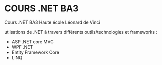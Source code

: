 
# COURS .NET BA3 

Cours .NET BA3 Haute école Léonard de Vinci

utlisations de .NET à travers différents outils/technologies et frameworks : 

- ASP .NET core MVC
- WPF .NET
- Entity Framework Core
- LINQ
